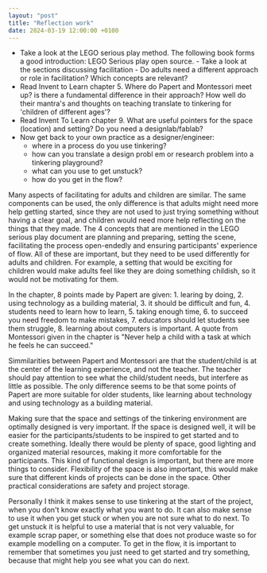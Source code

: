```yaml
---
layout: "post"
title: "Reflection work"
date: 2024-03-19 12:00:00 +0100
---
```


- Take a look at the LEGO serious play method. The following book forms a good introduction: LEGO Serious play open source. - Take a look at the sections discussing facilitation - Do adults need a different approach or role in facilitation? Which concepts are relevant?
- Read Invent to Learn chapter 5. Where do Papert and Montessori meet up? is there a fundamental difference in their approach? How well do their mantra's and thoughts on teaching translate to tinkering for 'children of different ages'?
- Read Invent To Learn chapter 9. What are useful pointers for the space (location) and setting? Do you need a designlab/fablab?
- Now get back to your own practice as a designer/engineer:
  - where in a process do you use tinkering?
  - how can you translate a design probl em or research problem into a tinkering playground?
  - what can you use to get unstuck?
  - how do you get in the flow?

Many aspects of facilitating for adults and children are similar. The same components can be used, the only difference is that adults might need more help getting started, since they are not used to just trying something without having a clear goal, and children would need more help reflecting on the things that they made.
The 4 concepts that are mentioned in the LEGO serious play document are planning and preparing, setting the scene, facilitating the process open-endedly and ensuring participants' experience of flow. All of these are important, but they need to be used differently for adults and children. For example, a setting that would be exciting for children would make adults feel like they are doing something childish, so it would not be motivating for them.

In the chapter, 8 points made by Papert are given: 1. learing by doing, 2. using technology as a building material, 3. it should be difficult and fun, 4. students need to learn how to learn, 5. taking enough time, 6. to succeed you need freedom to make mistakes, 7. educators should let students see them struggle, 8. learning about computers is important. A quote from Montessori given in the chapter is "Never help a child with a task at which he feels he can succeed."

Simmilarities between Papert and Montessori are that the student/child is at the center of the learning experience, and not the teacher. The teacher should pay attention to see what the child/student needs, but interfere as little as possible. The only difference seems to be that some points of Papert are more suitable for older students, like learning about technology and using technology as a building material.

Making sure that the space and settings of the tinkering environment are optimally designed is very important. If the space is designed well, it will be easier for the participants/students to be inspired to get started and to create something. Ideally there would be plenty of space, good lighting and organized material resources, making it more comfortable for the participants. This kind of functional design is important, but there are more things to consider. Flexibility of the space is also important, this would make sure that different kinds of projects can be done in the space. Other practical considerations are safety and project storage.

<!-- where in a process do you use tinkering?
  - how can you translate a design probl em or research problem into a tinkering playground?
  - what can you use to get unstuck?
  - how do you get in the flow? -->

Personally I think it makes sense to use tinkering at the start of the project, when you don't know exactly what you want to do. It can also make sense to use it when you get stuck or when you are not sure what to do next. To get unstuck it is helpful to use a material that is not very valuable, for example scrap paper, or something else that does not produce waste so for example modelling on a computer. To get in the flow, it is important to remember that sometimes you just need to get started and try something, because that might help you see what you can do next.
